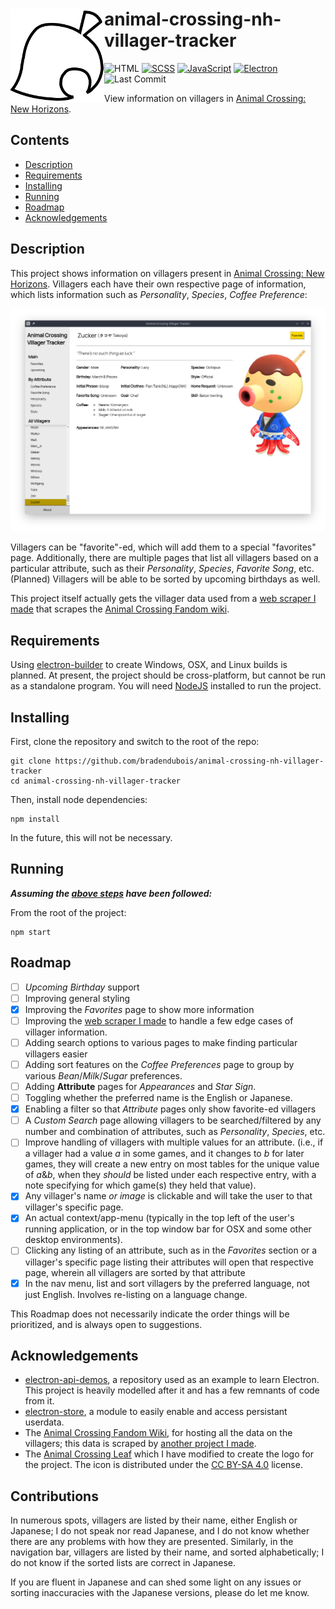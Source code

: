 <div>
  <img align="left" width="150px" src="assets/img/ac_leaf.png" alt="Animal Crossing leaf" />
  <h1 margin="auto">animal-crossing-nh-villager-tracker</h1>
</div>

![HTML](https://img.shields.io/badge/HTML5-red?style=for-the-badge)
[![SCSS](https://img.shields.io/badge/SCSS-mediumgreen?style=for-the-badge)](https://sass-lang.com/)
[![JavaScript](https://img.shields.io/badge/javascript-yellow?style=for-the-badge)](https://www.javascript.com/)
[![Electron](https://img.shields.io/badge/electron-9feaf9?style=for-the-badge)](https://www.electronjs.org/)
![Last Commit](https://img.shields.io/github/last-commit/bradendubois/animal-crossing-nh-villager-tracker?style=for-the-badge)

View information on villagers in [Animal Crossing: New Horizons](https://www.animal-crossing.com/new-horizons/). 

## Contents

* [Description](#description)
* [Requirements](#requirements)
* [Installing](#installing)
* [Running](#running)
* [Roadmap](#roadmap)
* [Acknowledgements](#acknowledgements)

## Description

This project shows information on villagers present in [Animal Crossing: New Horizons](https://www.animal-crossing.com/new-horizons/). Villagers each have their own respective page of information, which lists information such as *Personality*, *Species*, *Coffee Preference*:

![Zucker's Villager Page](assets/img/readme_zucker_page.png "Zucker's Villager Page")

Villagers can be "favorite"-ed, which will add them to a special "favorites" page. Additionally, there are multiple pages that list all villagers based on a particular attribute, such as their *Personality*, *Species*, *Favorite Song*, etc. (Planned) Villagers will be able to be sorted by upcoming birthdays as well.

This project itself actually gets the villager data used from a [web scraper I made](https://github.com/bradendubois/animal-crossing-wiki-villager-scraper) that scrapes the [Animal Crossing Fandom wiki](https://animalcrossing.fandom.com/wiki/Animal_Crossing_Wiki). 

## Requirements

Using [electron-builder](https://www.electron.build/) to create Windows, OSX, and Linux builds is planned. At present, the project should be cross-platform, but cannot be run as a standalone program. You will need [NodeJS](https://nodejs.org/en/) installed to run the project.

## Installing

First, clone the repository and switch to the root of the repo:
```shell_script
git clone https://github.com/bradendubois/animal-crossing-nh-villager-tracker
cd animal-crossing-nh-villager-tracker
```

Then, install node dependencies:
```shell_script
npm install
```

In the future, this will not be necessary.

## Running

***Assuming the [above steps](#installing) have been followed:***

From the root of the project:
```shell_script
npm start
```

## Roadmap

- [ ] *Upcoming Birthday* support
- [ ] Improving general styling
- [x] Improving the *Favorites* page to show more information
- [ ] Improving the [web scraper I made](https://github.com/bradendubois/animal-crossing-wiki-villager-scraper) to handle a few edge cases of villager information.
- [ ] Adding search options to various pages to make finding particular villagers easier
- [ ] Adding sort features on the *Coffee Preferences* page to group by various *Bean*/*Milk*/*Sugar* preferences.
- [ ] Adding **Attribute** pages for *Appearances* and *Star Sign*.
- [ ] Toggling whether the preferred name is the English or Japanese.
- [x] Enabling a filter so that *Attribute* pages only show favorite-ed villagers
- [ ] A *Custom Search* page allowing villagers to be searched/filtered by any number and combination of attributes, such as *Personality*, *Species*, etc.
- [ ] Improve handling of villagers with multiple values for an attribute. (i.e., if a villager had a value *a* in some games, and it changes to *b* for later games, they will create a new entry on most tables for the unique value of *a*&*b*, when they *should* be listed under each respective entry, with a note specifying for which game(s) they held that value).
- [x] Any villager's name *or image* is clickable and will take the user to that villager's specific page.
- [x] An actual context/app-menu (typically in the top left of the user's running application, or in the top window bar for OSX and some other desktop environments).
- [ ] Clicking any listing of an attribute, such as in the *Favorites* section or a villager's specific page listing their attributes will open that respective page, wherein all villagers are sorted by that attribute
- [x] In the nav menu, list and sort villagers by the preferred language, not just English. Involves re-listing on a language change.

This Roadmap does not necessarily indicate the order things will be prioritized, and is always open to suggestions.

## Acknowledgements

* [electron-api-demos](https://github.com/electron/electron-api-demos), a repository used as an example to learn Electron. This project is heavily modelled after it and has a few remnants of code from it.
* [electron-store](https://github.com/sindresorhus/electron-store), a module to easily enable and access persistant userdata. 
* The [Animal Crossing Fandom Wiki](https://animalcrossing.fandom.com/wiki/Animal_Crossing_Wiki), for hosting all the data on the villagers; this data is scraped by [another project I made](https://github.com/bradendubois/animal-crossing-wiki-villager-scraper).
* The [Animal Crossing Leaf](https://commons.wikimedia.org/wiki/File:ACLeaf.svg) which I have modified to create the logo for the project. The icon is distributed under the [CC BY-SA 4.0](https://creativecommons.org/licenses/by-sa/4.0/deed.en) license.

## Contributions

In numerous spots, villagers are listed by their name, either English or Japanese; I do not speak nor read Japanese, and I do not know whether there are any problems with how they are presented. Similarly, in the navigation bar, villagers are listed by their name, and sorted alphabetically; I do not know if the sorted lists are correct in Japanese.

If you are fluent in Japanese and can shed some light on any issues or sorting inaccuracies with the Japanese versions, please do let me know.
